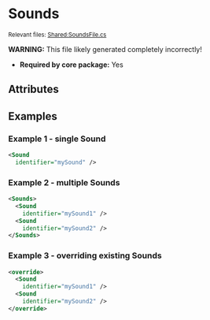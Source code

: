 # Sounds

<sup>Relevant files: [Shared:SoundsFile.cs](https://github.com/Regalis11/Barotrauma/blob/master/Barotrauma/BarotraumaShared/SharedSource/ContentManagement/ContentFile/SoundsFile.cs)</sup>

**WARNING:** This file likely generated completely incorrectly!

- **Required by core package:** Yes

## Attributes



## Examples

### Example 1 - single Sound

```xml
<Sound
  identifier="mySound" />
```

### Example 2 - multiple Sounds

```xml
<Sounds>
  <Sound
    identifier="mySound1" />
  <Sound
    identifier="mySound2" />
</Sounds>
```

### Example 3 - overriding existing Sounds

```xml
<override>
  <Sound
    identifier="mySound1" />
  <Sound
    identifier="mySound2" />
</override>
```

